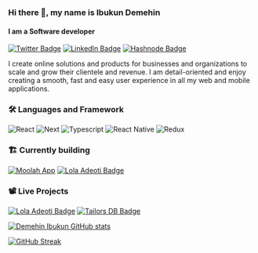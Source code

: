 ### Hi there 👋, my name is Ibukun Demehin
#### I am a Software developer

[![Twitter Badge](https://img.shields.io/badge/Twitter-Profile-informational?style=flat&logo=twitter&color=1CA2F1)](https://twitter.com/hokage_demehin)
[![LinkedIn Badge](https://img.shields.io/badge/LinkedIn-Profile-informational?style=flat&logo=linkedin&color=0D76A8)](https://www.linkedin.com/in/demehin-ibukun/)
[![Hashnode Badge](https://img.shields.io/badge/Hashnode-Profile-information?style=flat&logo=hashnode&color=2962FF)](https://demibk.hashnode.dev/)
<!-- [![Portfolio Badge](https://img.shields.io/badge/Portfolio-Profile-information?style=flat&logo=googlechrome&color=2962FF)](https://ibukundemehin.com) -->

<!-- Meticulous Software Developer with about a year of experience building world-class web applications in the least amount of time. I’m a firm believer in the mobile-first approach with a passion for software architecture, responsive web applications designs, and cloud computing. 

I am detail-oriented and desirous of working with a well-established organization, with the intention of contributing to its brand and development, turning challenges into opportunity and success. -->

I create online solutions and products for businesses and organizations to scale and grow their clientele and revenue. I am detail-oriented and enjoy creating a smooth, fast and easy user experience in all my web and mobile applications.

### 🛠 Languages and Framework
![React](https://img.shields.io/badge/-React-000000?style=flat&logo=react)
![Next](https://img.shields.io/badge/-Next-000000?style=flat&logo=nextdotjs)
![Typescript](https://img.shields.io/badge/-Typescript-000000?style=flat&logo=typescript)
![React Native](https://img.shields.io/badge/-React_Native-000000?style=flat&logo=react)
![Redux](https://img.shields.io/badge/-Redux-000000?style=flat&logo=redux)

### 🏗 Currently building
[![Moolah App](https://img.shields.io/badge/Moolah-app-information?style=flat&logo=googlechrome&color=4285F4)](https://moolah-app.vercel.app/)
[![Lola Adeoti Badge](https://img.shields.io/badge/Lola_Adeoti-Project-information?style=flat&logo=googlechrome&color=4285F4)](https://lola-adeoti.com)

<!-- [![Eazy Retail App](https://img.shields.io/badge/Eazy-Retail-app-information?style=flat&logo=googlechrome&color=4285F4)](https://github.com/hokagedemehin/eazy-retail) -->

<!-- ### 💻 Languages
![Javascript](https://img.shields.io/badge/-Javascript-000000?style=flat&logo=javascript)
![Python](https://img.shields.io/badge/-python-000000?style=flat&logo=python)
![HTML](https://img.shields.io/badge/-html-000000?style=flat&logo=html5)
![SQLite](https://img.shields.io/badge/-SQLite-000000?style=flat&logo=sqlite) -->

<!-- ### ♠ Frameworks & Libraries
![React](https://img.shields.io/badge/-React-000000?style=flat&logo=react)
![Next](https://img.shields.io/badge/-Next-000000?style=flat&logo=nextdotjs)
![Tailwindcss](https://img.shields.io/badge/-Tailwind_CSS-000000?style=flat&logo=tailwindcss)
![Redux](https://img.shields.io/badge/-Redux-000000?style=flat&logo=redux)
![Fast API](https://img.shields.io/badge/-Fast_API-000000?style=flat&logo=fastAPI)
![DJango](https://img.shields.io/badge/-Django-000000?style=flat&logo=django)
![Express](https://img.shields.io/badge/-Express-000000?style=flat&logo=express)
![Node](https://img.shields.io/badge/-Node-000000?style=flat&logo=nodedotjs)
![React Native](https://img.shields.io/badge/-React_Native-000000?style=flat&logo=react)
![Expo](https://img.shields.io/badge/-Expo-000000?style=flat&logo=expo) -->

<!-- ### 🛠 Tools
![VS Code](https://img.shields.io/badge/-VS_Code-000000?style=flat&logo=visualstudiocode)
![Postman](https://img.shields.io/badge/-Postman-000000?style=flat&logo=postman)
![Firebase](https://img.shields.io/badge/-Firebase-000000?style=flat&logo=firebase)
![Git](https://img.shields.io/badge/-Git-000000?style=flat&logo=git)
![Mongo DB](https://img.shields.io/badge/-Mongo_DB-000000?style=flat&logo=mongodb)
![NPM](https://img.shields.io/badge/-NPM-000000?style=flat&logo=npm)
![Yarn](https://img.shields.io/badge/-Yarn-000000?style=flat&logo=yarn)
![Vercel](https://img.shields.io/badge/-Vercel-000000?style=flat&logo=vercel)
![Markdown](https://img.shields.io/badge/-Markdown-000000?style=flat&logo=markdown)
![Heroku](https://img.shields.io/badge/-Heroku-000000?style=flat&logo=heroku) -->

<!-- ### 🚧 Currently Learning
![Solidity](https://img.shields.io/badge/-Solidity-000000?style=flat&logo=solidity)
![Ethereum](https://img.shields.io/badge/-Ethereum-000000?style=flat&logo=ethereum)
![Block Chain](https://img.shields.io/badge/-Block_Chain-000000?style=flat&logo=blockchaindotcom)
![Web 3](https://img.shields.io/badge/-Web_3-000000?style=flat&logo=web3dotjs)
![Bitcoin](https://img.shields.io/badge/-Bitcoin-000000?style=flat&logo=bitcoin) -->

### 📽 Live Projects
[![Lola Adeoti Badge](https://img.shields.io/badge/Lola_Adeoti-Project-information?style=flat&logo=googlechrome&color=4285F4)](https://lola-adeoti.com)
[![Tailors DB Badge](https://img.shields.io/badge/Tailors_DB-Project-information?style=flat&logo=googlechrome&color=4285F4)](https://tailorsdb.com)

<!-- ### 🏗 Upcoming Projects -->

 
[![Demehin Ibukun GitHub stats](https://github-readme-stats.vercel.app/api?username=hokagedemehin&show_icons=true&theme=radical)](https://github.com/anuraghazra/github-readme-stats)
 
[![GitHub Streak](https://github-readme-streak-stats.herokuapp.com?user=hokagedemehin&theme=dark&date_format=M%20j%5B%2C%20Y%5D)](https://git.io/streak-stats)
 


<!-- [<img src='https://image.similarpng.com/very-thumbnail/2021/01/Illustration-of-Linkedin-icon-on-transparent-background-PNG.png' alt='linkedin' height='40'>](https://www.linkedin.com/in/demehin-ibukun/)  [<img src='https://assets.stickpng.com/images/580b57fcd9996e24bc43c53e.png' alt='twitter' height='40'>](https://twitter.com/hokage_demehin)   [<img src='https://cdn.icon-icons.com/icons2/2248/PNG/512/dev_to_icon_136699.png' alt='dev.to' height='40'>](https://dev.to/hokagedemehin)  -->
<!--
[![Visits Badge](https://badges.pufler.dev/visits/hokagedemehin/hokagedemehin)](https://badges.pufler.dev)
**hokagedemehin/hokagedemehin** is a ✨ _special_ ✨ repository because its `README.md` (this file) appears on your GitHub profile.
 [<img src='https://cdn.jsdelivr.net/npm/simple-icons@3.0.1/icons/devdotto.svg' alt='dev.to' height='30'>](https://dev.to/hokagedemehin)  
<img width="50%" align="right" alt="Demehin's github stats" src="https://github-readme-stats.vercel.app/api?username=hokagedemehin&show_icons=true&theme=radical" />
[![Demehin Ibukun GitHub stats](https://github-readme-stats.vercel.app/api?username=hokagedemehin&show_icons=true&theme=radical)](https://github.com/anuraghazra/github-readme-stats)
[![GitHub Streak](https://github-readme-streak-stats.herokuapp.com?user=hokagedemehin&theme=dark&date_format=M%20j%5B%2C%20Y%5D)](https://git.io/streak-stats)
[![Top Langs](https://github-readme-stats.vercel.app/api/top-langs/?username=hokagedemehin)](https://github.com/anuraghazra/github-readme-stats)
[![willianrod's wakatime stats](https://github-readme-stats.vercel.app/api/wakatime?username=hokagedemehin)](https://github.com/anuraghazra/github-readme-stats)

<img width="100%" alt="Demehin's github stats" src="https://github-readme-stats.vercel.app/api?username=hokagedemehin&show_icons=true&theme=radical" />

<img width="100%" alt="Demehin's github streak" src="https://github-readme-streak-stats.herokuapp.com?user=hokagedemehin&theme=dark&date_format=M%20j%5B%2C%20Y%5D)" />
Here are some ideas to get you started:
- 🔭 I’m currently working on a web application to store client's measurements for tailors
- 🌱 I’m currently learning Web3 and blockchain for web applications
- 👯 I’m looking to collaborate on Software Development projects 
- ⚡ Fun fact: i'm a huge Anime fan 


- 🔭 I’m currently working on ...
- 🌱 I’m currently learning ...
- 👯 I’m looking to collaborate on ...
- 🤔 I’m looking for help with ...
- 💬 Ask me about ...
- 📫 How to reach me: ...
- 😄 Pronouns: ...
- ⚡ Fun fact: ...
-->
